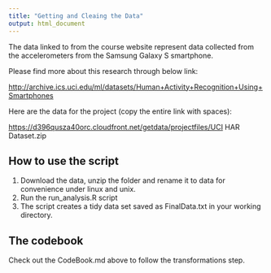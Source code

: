 ```yaml
---
title: "Getting and Cleaing the Data"
output: html_document
---
```


The data linked to from the course website represent data collected from the accelerometers from the Samsung Galaxy S smartphone.

Please find more about this research through below link:

<http://archive.ics.uci.edu/ml/datasets/Human+Activity+Recognition+Using+Smartphones>

Here are the data for the project (copy the entire link with spaces):

<https://d396qusza40orc.cloudfront.net/getdata/projectfiles/UCI> HAR Dataset.zip

## How to use the script

1. Download the data, unzip the folder and rename it to data for convenience under linux and unix.
2. Run the run_analysis.R script
3. The script creates a tidy data set saved as FinalData.txt in your working directory.

## The codebook 

Check out the CodeBook.md above to follow the transformations step.
